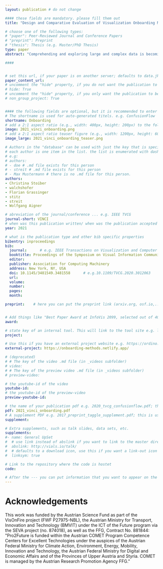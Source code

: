 ```yaml
---
layout: publication # do not change

#### these fields are mandatory. please fill them out
title: "Design and Comparative Evaluation of Visualization Onboarding Methods" # title of your publication 

# choose one of the following types:
# "paper": Peer-Reviewed Journal and Conference Papers
# "preprint": Preprint
# "thesis": Thesis (e.g. Master/PhD Thesis)
type: paper
abstract: "Comprehending and exploring large and complex data is becoming increasingly important for a diverse population of users in a wide range of application domains. Visualization has proven to be well-suited in supporting this endeavor by tapping into the power of human visual perception. However, non-experts in the field of visual analysis often have difficulties in correctly reading and interpreting information from novel visualization idioms. Visualization onboarding can support novices in learning how to use new digital technologies. Therefore, we developed an interactive step-by-step guide and applied the method to four visualization techniques—a bar chart, a horizon graph, a change matrix, and a parallel coordinates plot. Results using Amazon Mechanical Turk workers show that there is a need for onboarding, especially for more complex visualization techniques. We further investigated the perception and rating of a scrollytelling and a video tutorial for the most unfamiliar visualization—the parallel coordinates plot. A comparison between the three onboarding methods indicates that participants appreciated the easy-to-understand examples, the precise wording of the onboarding messages in a step-by-step manner, and the introduction of interaction concepts by highlighting the most relevant information over all onboarding methods. The video tutorial supported the introduction of unknown interaction techniques best." # insert the abstract of your publication between the quotes; you can use html e.g. to make links (<a></a>) or generate bold (<b></b>) etc. text 

####


# set this url, if your paper is on another server; defaults to data.jku-vds-lab.at
paper_content_url:
# uncomment the "hide" property, if you do not want the publication to be displayed on the website (usually you don't need this)
# hide: True
# uncomment the "hide" property, if you only want the publication to be displayed on your personal page (i.e. publications where you contributed, but does not have anything to do with the Vis Group e.g. Master Thesis,...)
# non_group_project: True


#### the following fields are optional, but it is recommended to enter as much information as possible
# The shortname is used for auto-generated titels. e.g. ConfusionFlow
shortname: Onboarding
# add a 2:1 aspect ratio (e.g., width: 400px, height: 200px) to the folder /assets/images/papers/ e.g. 2020_tvcg_confusionflow.png
image: 2021_vinci_onboarding.png
# add a 2:1 aspect ratio teaser figure (e.g., width: 1200px, height: 600px) to the folder /assets/images/papers/ e.g. 2020_tvcg_confusionflow_teaser.png
image_large: 2021_vinci_onboarding_teaser.png

# Authors in the "database" can be used with just the key that is specified in the corresponding .md file (usually it is the lastname in lower case e.g. doe). Authors that do not have an individual page here should be stated with their full name (e.g. John Doe)
# each author is one item in the list. the list is enumerated with dashes ("-")
# e.g:
# authors:
# - doe # .md file exists for this person
# - streit # .md file exists for this person
# - Max Mustermann # there is no .md file for this person.
authors:
- Christina Stoiber
- walchshofer
- Florian Grassinger
- stitz
- streit
- Wolfgang Aigner

# abreviation of the journal/conference ... e.g. IEEE TVCG
journal-short: VINCI
# when was this publication written/ when was the publication accepted (e.g. 2020)
year: 2021

# what is the publication type and other bib specific properties
bibentry: inproceedings
bib:
  journal: 		# e.g. IEEE Transactions on Visualization and Computer Graphics (to appear)
  booktitle: Proceedings of the Symposium on Visual Information Communication and Interaction (VINCI ’21)
  editor: 
  publisher: Association for Computing Machinery
  address: New York, NY, USA
  doi: 10.1145/3481549.3481558		# e.g.10.1109/TVCG.2020.3012063
  url: 
  volume: 
  number: 
  pages: 
  month: 

preprint:	 # here you can put the preprint link (arxiv.org, osf.io,...) e.g. https://arxiv.org/abs/1910.00969


# Add things like "Best Paper Award at InfoVis 2099, selected out of 4000 submissions"
award:

# state key of an internal tool. This will link to the tool site e.g. lineup (usually not needed)
project: 

# Use this if you have an external project website e.g. https://ordino.caleydoapp.org/
external-project: https://onboarding-methods.netlify.app/

# (deprecated)
# # The key of the video .md file (in _videos subfolder)
# video: 
# # The key of the preview video .md file (in _videos subfolder)
# preview-video:

# the youtube-id of the video
youtube-id: 
# the youtube-id of the preview-video
preview-youtube-id: 

# the name of your publication pdf e.g. 2020_tvcg_confusionflow.pdf; this is usually uploaded to the caleydo aws server
pdf: 2021_vinci_onboarding.pdf
# A supplement PDF e.g. 2017_preprint_taggle_supplement.pdf; this is usually uploaded to the caleydo aws server
supplement: 

# Extra supplements, such as talk slides, data sets, etc.
supplements:
#- name: General UpSet
#  # use link instead of abslink if you want to link to the master directory
#  abslink: http://vials.io/talk/
#  # defaults to a download icon, use this if you want a link-out icon
#  linksym: true

# Link to the repository where the code is hostet
code: 

# After the --- you can put information that you want to appear on the website using markdown formatting or HTML. A good example are acknowledgements, extra references, an erratum, etc.
---
```


# Acknowledgements

This work was funded by the Austrian Science Fund as part of the VisOnFire project (FWF P27975-NBL), the Austrian Ministry for Transport, Innovation and Technology (BMVIT) under the ICT of the Future program via the SEVA project (no. 874018), as well as the FFG, Contract No. 881844: "Pro2Future is funded within the Austrian COMET Program Competence Centers for Excellent Technologies under the auspices of the Austrian Federal Ministry for Climate Action, Environment, Energy, Mobility, Innovation and Technology, the Austrian Federal Ministry for Digital and Economic Affairs and of the Provinces of Upper Austria and Styria. COMET is managed by the Austrian Research Promotion Agency FFG."